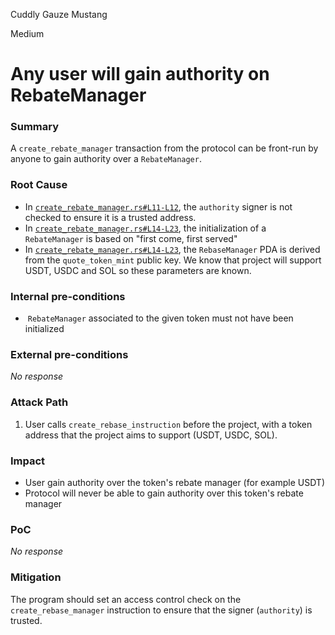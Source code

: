 Cuddly Gauze Mustang

Medium

# Any user will gain authority on RebateManager

### Summary

A `create_rebate_manager` transaction from the protocol can be front-run by anyone to gain authority over a `RebateManager`.

### Root Cause

- In [`create_rebate_manager.rs#L11-L12`](https://github.com/sherlock-audit/2024-08-woofi-solana-deployment/blob/main/WOOFi_Solana/programs/rebate_manager/src/instructions/admin/create_rebate_manager.rs#L11-L12), the `authority` signer is not checked to ensure it is a trusted address.
- In [`create_rebate_manager.rs#L14-L23`](https://github.com/sherlock-audit/2024-08-woofi-solana-deployment/blob/main/WOOFi_Solana/programs/rebate_manager/src/instructions/admin/create_rebate_manager.rs#L14-L23), the initialization of a `RebateManager` is based on "first come, first served" 
- In [`create_rebate_manager.rs#L14-L23`](https://github.com/sherlock-audit/2024-08-woofi-solana-deployment/blob/main/WOOFi_Solana/programs/rebate_manager/src/instructions/admin/create_rebate_manager.rs#L14-L23), the `RebaseManager` PDA is derived from the `quote_token_mint` public key. We know that project will support USDT, USDC and SOL so these parameters are known.

### Internal pre-conditions

-  `RebateManager` associated to the given token must not have been initialized

### External pre-conditions

_No response_

### Attack Path

1. User calls `create_rebase_instruction` before the project, with a token address that the project aims to support (USDT, USDC, SOL).

### Impact

- User gain authority over the token's rebate manager (for example USDT)
- Protocol will never be able to gain authority over this token's rebate manager

### PoC

_No response_

### Mitigation

The program should set an access control check on the `create_rebase_manager` instruction to ensure that the signer (`authority`) is trusted.